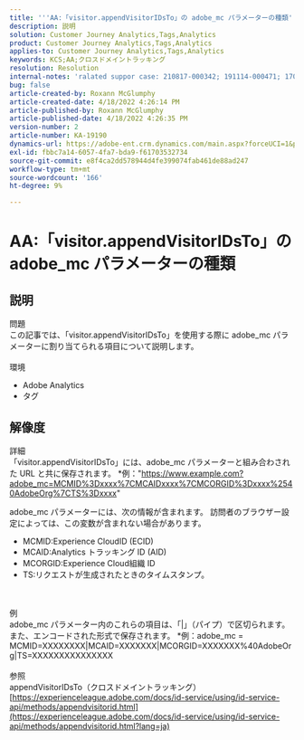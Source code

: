 ```yaml
---
title: '''AA:「visitor.appendVisitorIDsTo」の adobe_mc パラメーターの種類'
description: 説明
solution: Customer Journey Analytics,Tags,Analytics
product: Customer Journey Analytics,Tags,Analytics
applies-to: Customer Journey Analytics,Tags,Analytics
keywords: KCS;AA;クロスドメイントラッキング
resolution: Resolution
internal-notes: 'ralated suppor case: 210817-000342; 191114-000471; 170123-000011; 220408-000014'
bug: false
article-created-by: Roxann McGlumphy
article-created-date: 4/18/2022 4:26:14 PM
article-published-by: Roxann McGlumphy
article-published-date: 4/18/2022 4:26:35 PM
version-number: 2
article-number: KA-19190
dynamics-url: https://adobe-ent.crm.dynamics.com/main.aspx?forceUCI=1&pagetype=entityrecord&etn=knowledgearticle&id=937d8042-34bf-ec11-983e-0022480abde0
exl-id: fbbc7a14-6057-4fa7-bda9-f61703532734
source-git-commit: e8f4ca2dd578944d4fe399074fab461de88ad247
workflow-type: tm+mt
source-wordcount: '166'
ht-degree: 9%

---
```


# AA:「visitor.appendVisitorIDsTo」の adobe_mc パラメーターの種類

## 説明

問題<br>
この記事では、「visitor.appendVisitorIDsTo」を使用する際に adobe_mc パラメーターに割り当てられる項目について説明します。
<br><br>環境<br>
- Adobe Analytics
- タグ



## 解像度

詳細<br>
「visitor.appendVisitorIDsTo」には、adobe_mc パラメーターと組み合わされた URL と共に保存されます。
\*例：&quot;https://www.example.com?adobe_mc=MCMID%3Dxxxx%7CMCAIDxxxx%7CMCORGID%3Dxxxx%2540AdobeOrg%7CTS%3Dxxxx&quot;

adobe_mc パラメーターには、次の情報が含まれます。
訪問者のブラウザー設定によっては、この変数が含まれない場合があります。

- MCMID:Experience CloudID (ECID)
- MCAID:Analytics トラッキング ID (AID)
- MCORGID:Experience Cloud組織 ID
- TS:リクエストが生成されたときのタイムスタンプ。

<br><br>例<br>
adobe_mc パラメーター内のこれらの項目は、「|」（パイプ）で区切られます。 また、エンコードされた形式で保存されます。
\*例：adobe_mc = MCMID=XXXXXXXX|MCAID=XXXXXXX|MCORGID=XXXXXXX%40AdobeOrg|TS=XXXXXXXXXXXXXXX
<br><br>参照<br>
appendVisitorIDsTo（クロスドメイントラッキング）
[https://experienceleague.adobe.com/docs/id-service/using/id-service-api/methods/appendvisitorid.html](https://experienceleague.adobe.com/docs/id-service/using/id-service-api/methods/appendvisitorid.html?lang=ja)
